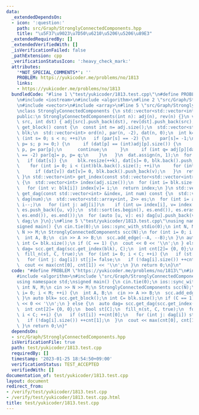 ```yaml
---
data:
  _extendedDependsOn:
  - icon: ':question:'
    path: src/Graph/StronglyConnectedComponents.hpp
    title: "\u5F37\u9023\u7D50\u6210\u5206\u5206\u89E3"
  _extendedRequiredBy: []
  _extendedVerifiedWith: []
  _isVerificationFailed: false
  _pathExtension: cpp
  _verificationStatusIcon: ':heavy_check_mark:'
  attributes:
    '*NOT_SPECIAL_COMMENTS*': ''
    PROBLEM: https://yukicoder.me/problems/no/1813
    links:
    - https://yukicoder.me/problems/no/1813
  bundledCode: "#line 1 \"test/yukicoder/1813.test.cpp\"\n#define PROBLEM \"https://yukicoder.me/problems/no/1813\"\
    \n#include <iostream>\n#include <algorithm>\n#line 2 \"src/Graph/StronglyConnectedComponents.hpp\"\
    \n#include <vector>\n#include <array>\n#line 5 \"src/Graph/StronglyConnectedComponents.hpp\"\
    \nclass StronglyConnectedComponents {\n std::vector<std::vector<int>> adj, rev;\n\
    public:\n StronglyConnectedComponents(int n): adj(n), rev(n) {}\n void add_edge(int\
    \ src, int dst) { adj[src].push_back(dst), rev[dst].push_back(src); }\n std::vector<std::vector<int>>\
    \ get_block() const {\n  const int n= adj.size();\n  std::vector<std::vector<int>>\
    \ blk;\n  std::vector<int> ord(n), par(n, -2), dat(n, 0);\n  int k= n;\n  for\
    \ (int s= 0; s < n; ++s)\n   if (par[s] == -2) {\n    par[s]= -1;\n    for (int\
    \ p= s; p >= 0;) {\n     if (dat[p] == (int)adj[p].size()) {\n      ord[--k]=\
    \ p, p= par[p];\n      continue;\n     }\n     if (int q= adj[p][dat[p]++]; par[q]\
    \ == -2) par[q]= p, p= q;\n    }\n   }\n  dat.assign(n, 1);\n  for (int s: ord)\n\
    \   if (dat[s]) {\n    blk.resize(++k), dat[s]= 0, blk.back().push_back(s);\n\
    \    for (int i= 0; i < (int)blk.back().size(); ++i)\n     for (int v: rev[blk.back()[i]])\n\
    \      if (dat[v]) dat[v]= 0, blk.back().push_back(v);\n   }\n  return blk;\n\
    \ }\n std::vector<int> get_index(const std::vector<std::vector<int>> &blk) const\
    \ {\n  std::vector<int> index(adj.size());\n  for (int i= blk.size(); i--;)\n\
    \   for (int v: blk[i]) index[v]= i;\n  return index;\n }\n std::vector<std::vector<int>>\
    \ get_dag(const std::vector<int> &index, int num) const {\n  std::vector<std::vector<int>>\
    \ dag(num);\n  std::vector<std::array<int, 2>> es;\n  for (int i= adj.size();\
    \ i--;)\n   for (int j: adj[i])\n    if (int u= index[i], v= index[j]; u != v)\
    \ es.push_back({u, v});\n  std::sort(es.begin(), es.end()), es.erase(std::unique(es.begin(),\
    \ es.end()), es.end());\n  for (auto [u, v]: es) dag[u].push_back(v);\n  return\
    \ dag;\n }\n};\n#line 5 \"test/yukicoder/1813.test.cpp\"\nusing namespace std;\n\
    signed main() {\n cin.tie(0);\n ios::sync_with_stdio(0);\n int N, M;\n cin >>\
    \ N >> M;\n StronglyConnectedComponents scc(N);\n for (int i= 0; i < M; ++i) {\n\
    \  int A, B;\n  cin >> A >> B;\n  scc.add_edge(--A, --B);\n }\n auto blk= scc.get_block();\n\
    \ int C= blk.size();\n if (C == 1) {\n  cout << 0 << '\\n';\n } else {\n  auto\
    \ dag= scc.get_dag(scc.get_index(blk), C);\n  int cnt[2]= {0, 0};\n  bool st[C];\n\
    \  fill_n(st, C, true);\n  for (int i= 0; i < C; ++i) {\n   if (st[i]) ++cnt[0];\n\
    \   for (int j: dag[i]) st[j]= false;\n   if (!dag[i].size()) ++cnt[1];\n  }\n\
    \  cout << max(cnt[0], cnt[1]) << '\\n';\n }\n return 0;\n}\n"
  code: "#define PROBLEM \"https://yukicoder.me/problems/no/1813\"\n#include <iostream>\n\
    #include <algorithm>\n#include \"src/Graph/StronglyConnectedComponents.hpp\"\n\
    using namespace std;\nsigned main() {\n cin.tie(0);\n ios::sync_with_stdio(0);\n\
    \ int N, M;\n cin >> N >> M;\n StronglyConnectedComponents scc(N);\n for (int\
    \ i= 0; i < M; ++i) {\n  int A, B;\n  cin >> A >> B;\n  scc.add_edge(--A, --B);\n\
    \ }\n auto blk= scc.get_block();\n int C= blk.size();\n if (C == 1) {\n  cout\
    \ << 0 << '\\n';\n } else {\n  auto dag= scc.get_dag(scc.get_index(blk), C);\n\
    \  int cnt[2]= {0, 0};\n  bool st[C];\n  fill_n(st, C, true);\n  for (int i= 0;\
    \ i < C; ++i) {\n   if (st[i]) ++cnt[0];\n   for (int j: dag[i]) st[j]= false;\n\
    \   if (!dag[i].size()) ++cnt[1];\n  }\n  cout << max(cnt[0], cnt[1]) << '\\n';\n\
    \ }\n return 0;\n}"
  dependsOn:
  - src/Graph/StronglyConnectedComponents.hpp
  isVerificationFile: true
  path: test/yukicoder/1813.test.cpp
  requiredBy: []
  timestamp: '2023-01-25 18:54:50+09:00'
  verificationStatus: TEST_ACCEPTED
  verifiedWith: []
documentation_of: test/yukicoder/1813.test.cpp
layout: document
redirect_from:
- /verify/test/yukicoder/1813.test.cpp
- /verify/test/yukicoder/1813.test.cpp.html
title: test/yukicoder/1813.test.cpp
---
```

